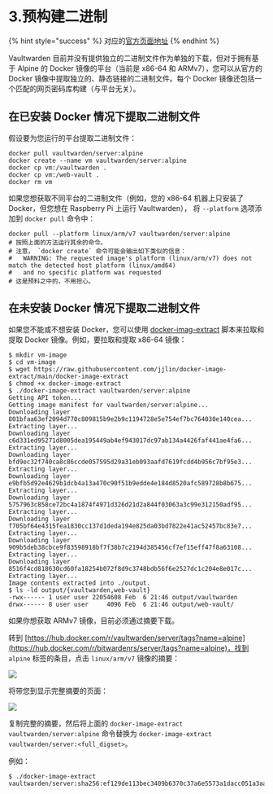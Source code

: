 # 3.预构建二进制

{% hint style="success" %}
对应的[官方页面地址](https://github.com/dani-garcia/vaultwarden/wiki/Pre-built-binaries)
{% endhint %}

Vaultwarden 目前并没有提供独立的二进制文件作为单独的下载，但对于拥有基于 Alpine 的 Docker 镜像的平台（当前是 x86-64 和 ARMv7），您可以从官方的 Docker 镜像中提取独立的、静态链接的二进制文件。每个 Docker 镜像还包括一个匹配的网页密码库构建（与平台无关）。

## 在已安装 Docker 情况下提取二进制文件 <a href="#extracting-binaries-with-docker-installed" id="extracting-binaries-with-docker-installed"></a>

假设要为您运行的平台提取二进制文件：

```shell
docker pull vaultwarden/server:alpine
docker create --name vm vaultwarden/server:alpine
docker cp vm:/vaultwarden .
docker cp vm:/web-vault .
docker rm vm
```

如果您想获取不同平台的二进制文件（例如，您的 x86-64 机器上只安装了 Docker，但您想在 Raspberry Pi 上运行 Vaultwarden）， 将 `--platform` 选项添加到 `docker pull` 命令中：

```shell
docker pull --platform linux/arm/v7 vaultwarden/server:alpine
# 按照上面的方法运行其余的命令。
# 注意， `docker create` 命令可能会输出如下类似的信息：
#   WARNING: The requested image's platform (linux/arm/v7) does not match the detected host platform (linux/amd64)
#   and no specific platform was requested
# 这是预料之中的，不用担心。
```

## 在未安装 Docker 情况下提取二进制文件 <a href="#extracting-binaries-without-docker-installed" id="extracting-binaries-without-docker-installed"></a>

如果您不能或不想安装 Docker，您可以使用 [docker-imag-extract](https://github.com/jjlin/docker-image-extract) 脚本来拉取和提取 Docker 镜像。例如，要拉取和提取 x86-64 镜像：

```shell
$ mkdir vm-image
$ cd vm-image
$ wget https://raw.githubusercontent.com/jjlin/docker-image-extract/main/docker-image-extract
$ chmod +x docker-image-extract
$ ./docker-image-extract vaultwarden/server:alpine
Getting API token...
Getting image manifest for vaultwarden/server:alpine...
Downloading layer 801bfaa63ef2094d770c809815b9e2b9c1194728e5e754ef7bc764030e140cea...
Extracting layer...
Downloading layer c6d331ed95271d8005dea195449ab4ef943017dc97ab134a4426faf441ae4fa6...
Extracting layer...
Downloading layer bfd9ec32f740ca8c86ccde057595d29a31eb093aafd7619fcdd4b956c7bf95e3...
Extracting layer...
Downloading layer e9bfb5d92e4629b1dcb4a13a470c90f51b9edde4e184d8520afc589728b8b675...
Extracting layer...
Downloading layer 5757963c858ce72bc4a1874f4971d326d21d2a844f03063a3c99e312150adf95...
Extracting layer...
Downloading layer f705bf64e4315fea1830cc137d1deda194e825da03bd7822e41ac52457bc83e7...
Extracting layer...
Downloading layer 909b5deb38cbce9f83598918bf7f38b7c2194d385456cf7ef15eff47f8a63108...
Extracting layer...
Downloading layer 8516f4cd818630cd60fa18254b072f8d9c3748bdb56f6e2527dc1c204e8e017c...
Extracting layer...
Image contents extracted into ./output.
$ ls -ld output/{vaultwarden,web-vault}
-rwx------ 1 user user 22054608 Feb  6 21:46 output/vaultwarden
drwx------ 8 user user     4096 Feb  6 21:46 output/web-vault/
```

如果你想获取 ARMv7 镜像，目前必须通过摘要下载。

转到 [https://hub.docker.com/r/vaultwarden/server/tags?name=alpine](https://hub.docker.com/r/bitwardenrs/server/tags?name=alpine)，找到 `alpine` 标签的条目，点击 `linux/arm/v7` 镜像的摘要：

![](https://camo.githubusercontent.com/6731521b884406abc6bcae6a32cc7f09d7901be0ebbae538dfb434dbeea5ba61/68747470733a2f2f692e696d6775722e636f6d2f543557647774532e706e67)

将带您到显示完整摘要的页面：

![](https://camo.githubusercontent.com/c56fef083414382e866e2155b16cc9a4d8abb21b0685dc71d10067167761bb70/68747470733a2f2f692e696d6775722e636f6d2f48737a38764a342e706e67)

复制完整的摘要，然后将上面的 `docker-image-extract vaultwarden/server:alpine` 命令替换为 `docker-image-extract vaultwarden/server:<full_digset>`。

例如：

```
$ ./docker-image-extract vaultwarden/server:sha256:ef129de113bec3409b6370c37a6e5573a1dacc051a3aae2a8a3339323ae63623
```
